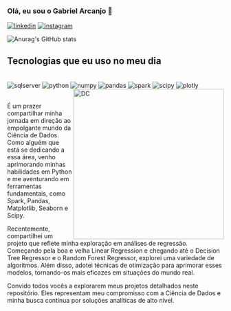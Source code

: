 ### Olá, eu sou o Gabriel Arcanjo 🤙

[![linkedin](https://img.shields.io/badge/LinkedIn-0077B5?style=for-the-badge&logo=linkedin&logoColor=white)](https://www.linkedin.com/in/gabrielarcanjodados/)
[![instagram](	https://img.shields.io/badge/Instagram-E4405F?style=for-the-badge&logo=instagram&logoColor=white)](https://instagram.com/arcanjo.17)

![Anurag's GitHub stats](https://github-readme-stats.vercel.app/api?username=GabrielArcanjo97&show_icons=true&theme=tokyonight)

## Tecnologias que eu uso no meu dia

<div style="display: inline_block"><br/>
    <img align="center" alt="sqlserver" src="https://img.shields.io/badge/Microsoft_SQL_Server-CC2927?style=for-the-badge&logo=microsoft-sql-server&logoColor=white">
    <img align="center" alt="python" src="https://img.shields.io/badge/Python-FFD43B?style=for-the-badge&logo=python&logoColor=blue">
    <img align="center" alt="numpy" src="https://img.shields.io/badge/Numpy-777BB4?style=for-the-badge&logo=numpy&logoColor=white">
    <img align="center" alt="pandas" src="https://img.shields.io/badge/Pandas-2C2D72?style=for-the-badge&logo=pandas&logoColor=white">
    <img align="center" alt="spark" src="https://img.shields.io/badge/Apache_Spark-FFFFFF?style=for-the-badge&logo=apachespark&logoColor=#E35A16">
    <img align="center" alt="scipy" src="https://img.shields.io/badge/SciPy-654FF0?style=for-the-badge&logo=SciPy&logoColor=white">    
    <img align="center" alt="plotly" src="https://img.shields.io/badge/Plotly-239120?style=for-the-badge&logo=plotly&logoColor=white">
    <img align="right" alt="DC" src="https://github.com/GabrielArcanjo97/GabrielArcanjo97/assets/72772769/62db1453-1d47-4ec5-919e-9f676b27d82b" width="350px">
</div><br/>

É um prazer compartilhar minha jornada em direção ao empolgante mundo da Ciência de Dados. Como alguém que está se dedicando a essa área, venho aprimorando minhas habilidades em Python e me aventurando em ferramentas fundamentais, como Spark, Pandas, Matplotlib, Seaborn e Scipy.

Recentemente, compartilhei um projeto que reflete minha exploração em análises de regressão. Começando pela boa e velha Linear Regression e chegando até o Decision Tree Regressor e o Random Forest Regressor, explorei uma variedade de algoritmos. Além disso, adotei técnicas de otimização para aprimorar esses modelos, tornando-os mais eficazes em situações do mundo real.

Convido todos vocês a explorarem meus projetos detalhados neste repositório. Eles representam meu compromisso com a Ciência de Dados e minha busca contínua por soluções analíticas de alto nível.
